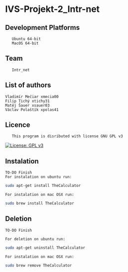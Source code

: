 # IVS-Projekt-2_Intr-net

## Development Platforms

       Ubuntu 64-bit
       MacOS 64-bit

## Team

       Intr_net

## List of authors

    Vladimír Mečiar xmecia00
    Filip Tichý xtichy31
    Matěj Šauer xsauer03
    Václav Polaštík xpolas41

## Licence

       This program is disributed with license GNU GPL v3

[![License: GPL v3](https://img.shields.io/badge/License-GPLv3-blue.svg)](https://www.gnu.org/licenses/gpl-3.0)

## Instalation

    TO-DO Finish
    For instalation on ubuntu run:

```bash
sudo apt-get install TheCalculator
```

    For instalation on mac OSX run:

```bash
sudo brew install TheCalculator
```

## Deletion

    TO-DO Finish

    For deletion on ubuntu run:

```bash
sudo apt-get uninstall TheCalculator
```

    For instalation on mac OSX run:

```bash
sudo brew remove TheCalculator
```